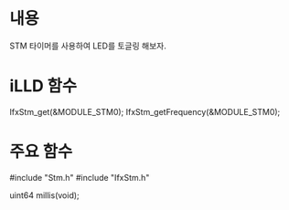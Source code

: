 # 내용
STM 타이머를 사용하여 LED를 토글링 해보자.


# iLLD 함수
IfxStm_get(&MODULE_STM0);
IfxStm_getFrequency(&MODULE_STM0);


# 주요 함수
#include "Stm.h"
#include "IfxStm.h"


uint64 millis(void);

